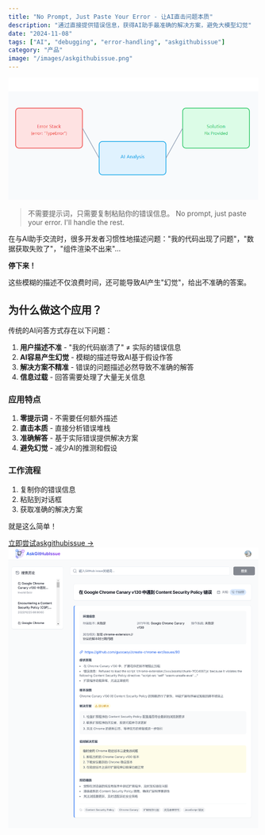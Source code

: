 ```yaml
---
title: "No Prompt, Just Paste Your Error - 让AI直击问题本质"
description: "通过直接提供错误信息，获得AI助手最准确的解决方案，避免大模型幻觉"
date: "2024-11-08"
tags: ["AI", "debugging", "error-handling", "askgithubissue"]
category: "产品"
image: "/images/askgithubissue.png"
---
```


![错误诊断示意图](/images/askgithubissue.png)

> 不需要提示词，只需要复制粘贴你的错误信息。
> No prompt, just paste your error. I'll handle the rest.

在与AI助手交流时，很多开发者习惯性地描述问题："我的代码出现了问题"，"数据获取失败了"，"组件渲染不出来"...

**停下来！**

这些模糊的描述不仅浪费时间，还可能导致AI产生"幻觉"，给出不准确的答案。

## 为什么做这个应用？

传统的AI问答方式存在以下问题：

1. **用户描述不准** - "我的代码崩溃了" ≠ 实际的错误信息
2. **AI容易产生幻觉** - 模糊的描述导致AI基于假设作答
3. **解决方案不精准** - 错误的问题描述必然导致不准确的解答
4. **信息过载** - 回答需要处理了大量无关信息


### 应用特点

1. **零提示词** - 不需要任何额外描述
2. **直击本质** - 直接分析错误堆栈
3. **准确解答** - 基于实际错误提供解决方案
4. **避免幻觉** - 减少AI的推测和假设

### 工作流程

1. 复制你的错误信息
2. 粘贴到对话框
3. 获取准确的解决方案

就是这么简单！

[立即尝试askgithubissue →](https://askgithubissue.justinleei.com)
![产品示意图](/images/askgithubissue-demo-lite.png)
